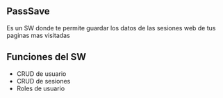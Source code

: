 ## PassSave
Es un SW donde te permite guardar los datos de las sesiones web de tus paginas mas visitadas

## Funciones del SW
<ul>
  <li>
      CRUD de usuario
  </li>
  <li>
      CRUD de sesiones
  </li>
  <li>
      Roles de usuario
  </li>
</ul>










